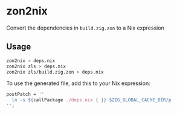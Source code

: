 # zon2nix

Convert the dependencies in `build.zig.zon` to a Nix expression

## Usage

```bash
zon2nix > deps.nix
zon2nix zls > deps.nix
zon2nix zls/build.zig.zon > deps.nix
```

To use the generated file, add this to your Nix expression:

```nix
postPatch = ''
  ln -s ${callPackage ./deps.nix { }} $ZIG_GLOBAL_CACHE_DIR/p
'';
```
